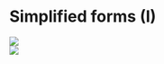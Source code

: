 ---
---

# Simplified forms (I)

<div class="flex justify-center space-x-30 items-center">
<div v-click>
    <img src="/full-group-create-form.png" class="max-h-[350px]"/>
</div>
<ooui-arrow-next-ltr v-click="2"/>
<div v-click="2">
    <img src="/simple-ai-group-create-form.png" class="max-h-[350px]"/>
</div>
</div>